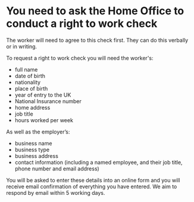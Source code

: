# You need to ask the Home Office to conduct a right to work check

The worker will need to agree to this check first. They can do this verbally or in writing.

To request a right to work check you will need the worker's: 
  - full name
  - date of birth
  - nationality
  - place of birth
  - year of entry to the UK
  - National Insurance number 
  - home address
  - job title
  - hours worked per week

As well as the employer’s:
  - business name
  - business type
  - business address
  - contact information (including a named employee, and their job title, phone number and email address)

You will be asked to enter these details into an online form and you will receive email confirmation of everything you have entered. We aim to respond by email within 5 working days.
